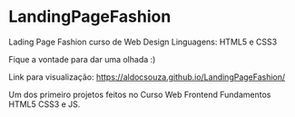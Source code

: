# LandingPageFashion
Lading Page Fashion curso de Web Design
Linguagens: HTML5 e CSS3

Fique a vontade para dar uma olhada :)

Link para visualização: https://aldocsouza.github.io/LandingPageFashion/

Um dos primeiro projetos feitos no Curso Web Frontend Fundamentos HTML5 CSS3 e JS.
